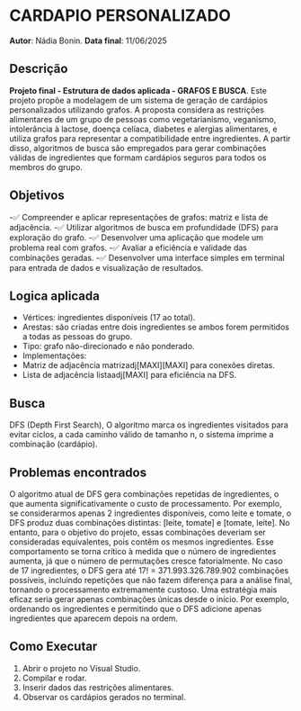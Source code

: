 # CARDAPIO PERSONALIZADO

**Autor**: Nádia Bonin.
**Data final**: 11/06/2025

## Descrição
**Projeto final - Estrutura de dados aplicada - GRAFOS E BUSCA**.
Este projeto propõe a modelagem de um sistema de geração de cardápios personalizados utilizando grafos. A proposta considera as restrições alimentares de um grupo de pessoas como vegetarianismo, veganismo, intolerância à lactose, doença celíaca, diabetes e alergias alimentares, e utiliza grafos para representar a compatibilidade entre ingredientes. A partir disso, algoritmos de busca são empregados para gerar combinações válidas de ingredientes que formam cardápios seguros para todos os membros do grupo.

## Objetivos
-✅	Compreender e aplicar representações de grafos: matriz e lista de adjacência.
-✅	Utilizar algoritmos de busca em profundidade (DFS) para exploração do grafo.
-✅	Desenvolver uma aplicação que modele um problema real com grafos.
-✅	Avaliar a eficiência e validade das combinações geradas.
-✅	Desenvolver uma interface simples em terminal para entrada de dados e visualização de resultados.

## Logica aplicada
-	Vértices: ingredientes disponíveis (17 ao total).
-	Arestas: são criadas entre dois ingredientes se ambos forem permitidos a todas as pessoas do grupo.
-	Tipo: grafo não-direcionado e não ponderado.
-	Implementações:
 -	Matriz de adjacência matrizadj[MAXI][MAXI] para conexões diretas.
 -	Lista de adjacência listaadj[MAXI] para eficiência na DFS.

## Busca
DFS (Depth First Search),	O algoritmo marca os ingredientes visitados para evitar ciclos,	a cada caminho válido de tamanho n, o sistema imprime a combinação (cardápio).

## Problemas encontrados
O algoritmo atual de DFS gera combinações repetidas de ingredientes, o que aumenta significativamente o custo de processamento. Por exemplo, se considerarmos apenas 2 ingredientes disponíveis, como leite e tomate, o DFS produz duas combinações distintas: [leite, tomate] e [tomate, leite]. No entanto, para o objetivo do projeto, essas combinações deveriam ser consideradas equivalentes, pois contêm os mesmos ingredientes. Esse comportamento se torna crítico à medida que o número de ingredientes aumenta, já que o número de permutações cresce fatorialmente. No caso de 17 ingredientes, o DFS gera até 17! = 371.993.326.789.902 combinações possíveis, incluindo repetições que não fazem diferença para a análise final, tornando o processamento extremamente custoso. Uma estratégia mais eficaz seria gerar apenas combinações únicas desde o início. Por exemplo, ordenando os ingredientes e permitindo que o DFS adicione apenas ingredientes que aparecem depois na ordem.

## Como Executar
1. Abrir o projeto no Visual Studio.
2. Compilar e rodar.
3. Inserir dados das restrições alimentares.
4. Observar os cardápios gerados no terminal.
